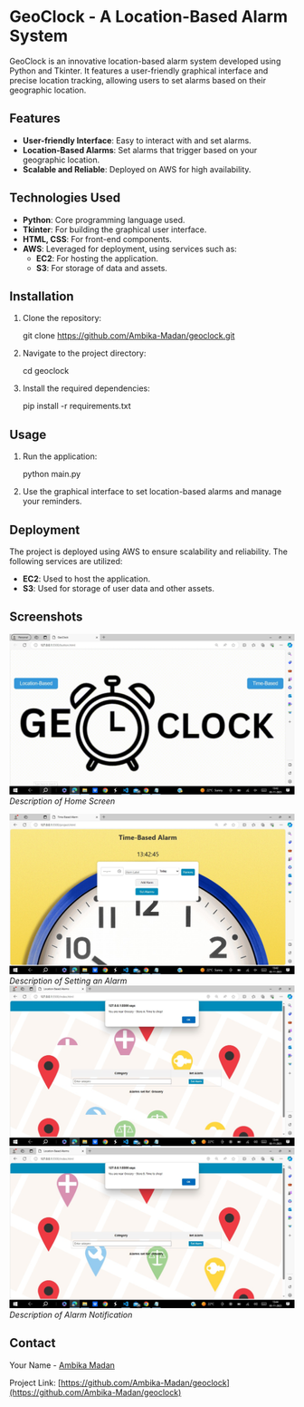 # GeoClock - A Location-Based Alarm System

GeoClock is an innovative location-based alarm system developed using Python and Tkinter. It features a user-friendly graphical interface and precise location tracking, allowing users to set alarms based on their geographic location.

## Features

- **User-friendly Interface**: Easy to interact with and set alarms.
- **Location-Based Alarms**: Set alarms that trigger based on your geographic location.
- **Scalable and Reliable**: Deployed on AWS for high availability.

## Technologies Used

- **Python**: Core programming language used.
- **Tkinter**: For building the graphical user interface.
- **HTML, CSS**: For front-end components.
- **AWS**: Leveraged for deployment, using services such as:
  - **EC2**: For hosting the application.
  - **S3**: For storage of data and assets.

## Installation

1. Clone the repository:
   
    git clone https://github.com/Ambika-Madan/geoclock.git
    
2. Navigate to the project directory:
    
    cd geoclock
    
3. Install the required dependencies:
    
    pip install -r requirements.txt
  

## Usage

1. Run the application:
    
    python main.py
    
2. Use the graphical interface to set location-based alarms and manage your reminders.

## Deployment

The project is deployed using AWS to ensure scalability and reliability. The following services are utilized:

- **EC2**: Used to host the application.
- **S3**: Used for storage of user data and other assets.

## Screenshots

![Home Screen](https://github.com/Ambika-Madan/Geoclock/blob/main/WhatsApp%20Image%202023-11-03%20at%2014.09.57_6a65dee7.jpg)
*Description of Home Screen*

![Setting an Alarm in Time Based Alarm](https://github.com/Ambika-Madan/Geoclock/blob/main/WhatsApp%20Image%202023-11-03%20at%2014.09.56_2a65f604.jpg)
*Description of Setting an Alarm*
![Setting Aarm in Location Based](https://github.com/Ambika-Madan/Geoclock/blob/main/WhatsApp%20Image%202023-11-03%20at%2014.09.57_19248ea9.jpg)
![Alarm Notification in Location Based Alarm](https://github.com/Ambika-Madan/Geoclock/blob/main/WhatsApp%20Image%202023-11-03%20at%2014.09.54_c05ea044.jpg)
*Description of Alarm Notification*




## Contact

Your Name - [Ambika Madan](ambikamadan2701@gmail.com.com)

Project Link: [https://github.com/Ambika-Madan/geoclock](https://github.com/Ambika-Madan/geoclock)

